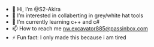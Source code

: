 - 👋 Hi, I’m @S2-Akira
- 👀 I’m interested in collaberting in grey/white hat tools 
- 🌱 I’m currently learning c++ and c# 
- 📫 How to reach me  nw.excavator885@passinbox.com
- ⚡ Fun fact: I only made this because i am tired

